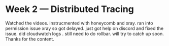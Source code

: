 # Week 2 — Distributed Tracing

Watched the videos.  instrucmented with honeycomb and xray. ran into permission issue xray so got delayed.  just got help on discord and fixed the issue. did cloudwatch logs .  still need to do rollbar.  will try to catch up soon.  Thanks for the content.

